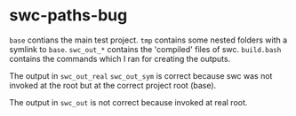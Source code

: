# swc-paths-bug

`base` contians the main test project.
`tmp` contains some nested folders with a symlink to `base`.
`swc_out_*` contains the 'compiled' files of swc.
`build.bash` contains the commands which I ran for creating the outputs.

The output in `swc_out_real` `swc_out_sym` is correct because swc was not invoked at the root but at the correct project root (base).

The output in `swc_out` is not correct because invoked at real root. 
